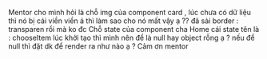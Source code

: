 
Mentor cho mình hỏi là chỗ img của component card , lúc chưa có dữ liệu thì nó bị cái viền viền á thì làm sao cho nó mất vậy ạ ?? đã sài border : transparen rồi mà ko đc
Chỗ state của component cha Home cái state tên là : chooseItem lúc khởi tạo thì mình nên để là null hay object rỗng ạ ? nếu để null thì đặt dk để render ra như nào ạ ?
Cảm ơn mentor
